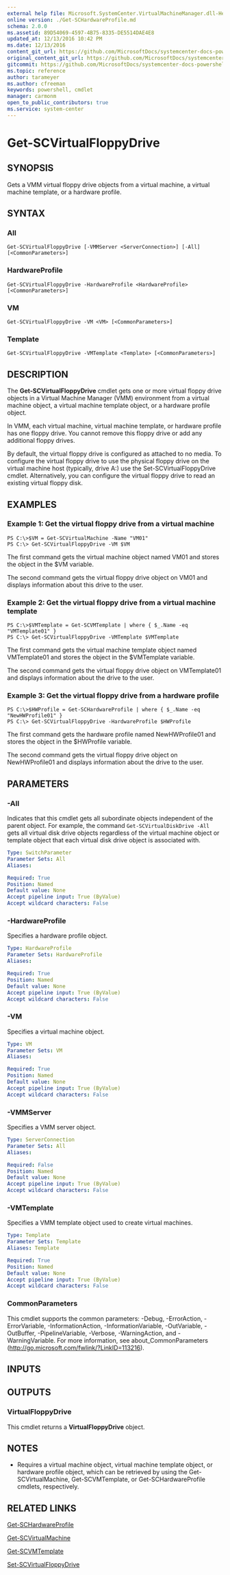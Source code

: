 ```yaml
---
external help file: Microsoft.SystemCenter.VirtualMachineManager.dll-Help.xml
online version: ./Get-SCHardwareProfile.md
schema: 2.0.0
ms.assetid: 89D54069-4597-4B75-8335-DE5514DAE4E8
updated_at: 12/13/2016 10:42 PM
ms.date: 12/13/2016
content_git_url: https://github.com/MicrosoftDocs/systemcenter-docs-powershell/blob/master/systemcenter-cmdlets/VirtualMachineManager/v1/Get-SCVirtualFloppyDrive.md
original_content_git_url: https://github.com/MicrosoftDocs/systemcenter-docs-powershell/blob/master/systemcenter-cmdlets/VirtualMachineManager/v1/Get-SCVirtualFloppyDrive.md
gitcommit: https://github.com/MicrosoftDocs/systemcenter-docs-powershell/blob/ea9507ac2178040476af5407227db8cb97701ea9/systemcenter-cmdlets/VirtualMachineManager/v1/Get-SCVirtualFloppyDrive.md
ms.topic: reference
author: tarameyer
ms.author: cfreeman
keywords: powershell, cmdlet
manager: carmonm
open_to_public_contributors: true
ms.service: system-center
---
```


# Get-SCVirtualFloppyDrive

## SYNOPSIS
Gets a VMM virtual floppy drive objects from a virtual machine, a virtual machine template, or a hardware profile.

## SYNTAX

### All
```
Get-SCVirtualFloppyDrive [-VMMServer <ServerConnection>] [-All] [<CommonParameters>]
```

### HardwareProfile
```
Get-SCVirtualFloppyDrive -HardwareProfile <HardwareProfile> [<CommonParameters>]
```

### VM
```
Get-SCVirtualFloppyDrive -VM <VM> [<CommonParameters>]
```

### Template
```
Get-SCVirtualFloppyDrive -VMTemplate <Template> [<CommonParameters>]
```

## DESCRIPTION
The **Get-SCVirtualFloppyDrive** cmdlet gets one or more virtual floppy drive objects in a Virtual Machine Manager (VMM) environment from a virtual machine object, a virtual machine template object, or a hardware profile object.

In VMM, each virtual machine, virtual machine template, or hardware profile has one floppy drive.
You cannot remove this floppy drive or add any additional floppy drives.

By default, the virtual floppy drive is configured as attached to no media.
To configure the virtual floppy drive to use the physical floppy drive on the virtual machine host (typically, drive A:) use the Set-SCVirtualFloppyDrive cmdlet.
Alternatively, you can configure the virtual floppy drive to read an existing virtual floppy disk.

## EXAMPLES

### Example 1: Get the virtual floppy drive from a virtual machine
```
PS C:\>$VM = Get-SCVirtualMachine -Name "VM01"
PS C:\> Get-SCVirtualFloppyDrive -VM $VM
```

The first command gets the virtual machine object named VM01 and stores the object in the $VM variable.

The second command gets the virtual floppy drive object on VM01 and displays information about this drive to the user.

### Example 2: Get the virtual floppy drive from a virtual machine template
```
PS C:\>$VMTemplate = Get-SCVMTemplate | where { $_.Name -eq "VMTemplate01" }
PS C:\> Get-SCVirtualFloppyDrive -VMTemplate $VMTemplate
```

The first command gets the virtual machine template object named VMTemplate01 and stores the object in the $VMTemplate variable.

The second command gets the virtual floppy drive object on VMTemplate01 and displays information about the drive to the user.

### Example 3: Get the virtual floppy drive from a hardware profile
```
PS C:\>$HWProfile = Get-SCHardwareProfile | where { $_.Name -eq "NewHWProfile01" }
PS C:\> Get-SCVirtualFloppyDrive -HardwareProfile $HWProfile
```

The first command gets the hardware profile named NewHWProfile01 and stores the object in the $HWProfile variable.

The second command gets the virtual floppy drive object on NewHWProfile01 and displays information about the drive to the user.

## PARAMETERS

### -All
Indicates that this cmdlet gets all subordinate objects independent of the parent object.
For example, the command `Get-SCVirtualDiskDrive -All` gets all virtual disk drive objects regardless of the virtual machine object or template object that each virtual disk drive object is associated with.

```yaml
Type: SwitchParameter
Parameter Sets: All
Aliases: 

Required: True
Position: Named
Default value: None
Accept pipeline input: True (ByValue)
Accept wildcard characters: False
```

### -HardwareProfile
Specifies a hardware profile object.

```yaml
Type: HardwareProfile
Parameter Sets: HardwareProfile
Aliases: 

Required: True
Position: Named
Default value: None
Accept pipeline input: True (ByValue)
Accept wildcard characters: False
```

### -VM
Specifies a virtual machine object.

```yaml
Type: VM
Parameter Sets: VM
Aliases: 

Required: True
Position: Named
Default value: None
Accept pipeline input: True (ByValue)
Accept wildcard characters: False
```

### -VMMServer
Specifies a VMM server object.

```yaml
Type: ServerConnection
Parameter Sets: All
Aliases: 

Required: False
Position: Named
Default value: None
Accept pipeline input: True (ByValue)
Accept wildcard characters: False
```

### -VMTemplate
Specifies a VMM template object used to create virtual machines.

```yaml
Type: Template
Parameter Sets: Template
Aliases: Template

Required: True
Position: Named
Default value: None
Accept pipeline input: True (ByValue)
Accept wildcard characters: False
```

### CommonParameters
This cmdlet supports the common parameters: -Debug, -ErrorAction, -ErrorVariable, -InformationAction, -InformationVariable, -OutVariable, -OutBuffer, -PipelineVariable, -Verbose, -WarningAction, and -WarningVariable. For more information, see about_CommonParameters (http://go.microsoft.com/fwlink/?LinkID=113216).

## INPUTS

## OUTPUTS

### VirtualFloppyDrive
This cmdlet returns a **VirtualFloppyDrive** object.

## NOTES
* Requires a virtual machine object, virtual machine template object, or hardware profile object, which can be retrieved by using the Get-SCVirtualMachine, Get-SCVMTemplate, or Get-SCHardwareProfile cmdlets, respectively.

## RELATED LINKS

[Get-SCHardwareProfile](xref:VirtualMachineManager/v1/Get-SCHardwareProfile.md)

[Get-SCVirtualMachine](xref:VirtualMachineManager/v1/Get-SCVirtualMachine.md)

[Get-SCVMTemplate](xref:VirtualMachineManager/v1/Get-SCVMTemplate.md)

[Set-SCVirtualFloppyDrive](xref:VirtualMachineManager/v1/Set-SCVirtualFloppyDrive.md)

